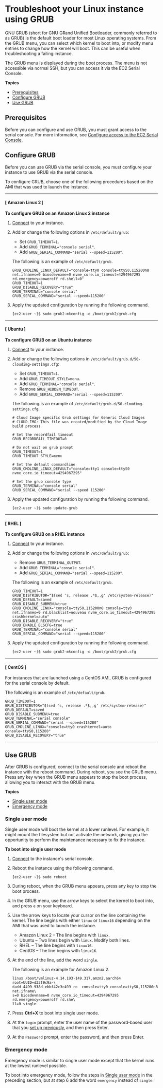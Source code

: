 # Troubleshoot your Linux instance using GRUB<a name="grub"></a>

GNU GRUB \(short for GNU GRand Unified Bootloader, commonly referred to as GRUB\) is the default boot loader for most Linux operating systems\. From the GRUB menu, you can select which kernel to boot into, or modify menu entries to change how the kernel will boot\. This can be useful when troubleshooting a failing instance\.

The GRUB menu is displayed during the boot process\. The menu is not accessible via normal SSH, but you can access it via the EC2 Serial Console\.

**Topics**
+ [Prerequisites](#grub-prerequisites)
+ [Configure GRUB](#configure-grub)
+ [Use GRUB](#use-grub)

## Prerequisites<a name="grub-prerequisites"></a>

Before you can configure and use GRUB, you must grant access to the serial console\. For more information, see [Configure access to the EC2 Serial Console](configure-access-to-serial-console.md)\.

## Configure GRUB<a name="configure-grub"></a>

Before you can use GRUB via the serial console, you must configure your instance to use GRUB via the serial console\.

To configure GRUB, choose one of the following procedures based on the AMI that was used to launch the instance\.

------
#### [ Amazon Linux 2 ]

**To configure GRUB on an Amazon Linux 2 instance**

1. [Connect](AccessingInstances.md) to your instance\.

1. Add or change the following options in `/etc/default/grub`:
   + Set `GRUB_TIMEOUT=1`\.
   + Add `GRUB_TERMINAL="console serial"`\.
   + Add `GRUB_SERIAL_COMMAND="serial --speed=115200"`\.

   The following is an example of `/etc/default/grub`\.

   ```
   GRUB_CMDLINE_LINUX_DEFAULT="console=tty0 console=ttyS0,115200n8 net.ifnames=0 biosdevname=0 nvme_core.io_timeout=4294967295 rd.emergency=poweroff rd.shell=0"
   GRUB_TIMEOUT=1
   GRUB_DISABLE_RECOVERY="true"
   GRUB_TERMINAL="console serial"
   GRUB_SERIAL_COMMAND="serial --speed=115200"
   ```

1. Apply the updated configuration by running the following command\.

   ```
   [ec2-user ~]$ sudo grub2-mkconfig -o /boot/grub2/grub.cfg
   ```

------
#### [ Ubuntu ]

**To configure GRUB on an Ubuntu instance**

1. [Connect](AccessingInstances.md) to your instance\.

1. Add or change the following options in `/etc/default/grub.d/50-cloudimg-settings.cfg`:
   + Set `GRUB_TIMEOUT=1`\.
   + Add `GRUB_TIMEOUT_STYLE=menu`\.
   + Add `GRUB_TERMINAL="console serial"`\.
   + Remove `GRUB_HIDDEN_TIMEOUT`\.
   + Add `GRUB_SERIAL_COMMAND="serial --speed=115200"`\.

   The following is an example of `/etc/default/grub.d/50-cloudimg-settings.cfg`\.

   ```
   # Cloud Image specific Grub settings for Generic Cloud Images
   # CLOUD_IMG: This file was created/modified by the Cloud Image build process
   
   # Set the recordfail timeout
   GRUB_RECORDFAIL_TIMEOUT=0
   
   # Do not wait on grub prompt
   GRUB_TIMEOUT=1
   GRUB_TIMEOUT_STYLE=menu
   
   # Set the default commandline
   GRUB_CMDLINE_LINUX_DEFAULT="console=tty1 console=ttyS0 nvme_core.io_timeout=4294967295"
   
   # Set the grub console type
   GRUB_TERMINAL="console serial"
   GRUB_SERIAL_COMMAND="serial --speed 115200"
   ```

1. Apply the updated configuration by running the following command\.

   ```
   [ec2-user ~]$ sudo update-grub
   ```

------
#### [ RHEL ]

**To configure GRUB on a RHEL instance**

1. [Connect](AccessingInstances.md) to your instance\.

1. Add or change the following options in `/etc/default/grub`:
   + Remove `GRUB_TERMINAL_OUTPUT`\.
   + Add `GRUB_TERMINAL="console serial"`\.
   + Add `GRUB_SERIAL_COMMAND="serial --speed=115200"`\.

   The following is an example of `/etc/default/grub`\.

   ```
   GRUB_TIMEOUT=1
   GRUB_DISTRIBUTOR="$(sed 's, release .*$,,g' /etc/system-release)"
   GRUB_DEFAULT=saved
   GRUB_DISABLE_SUBMENU=true
   GRUB_CMDLINE_LINUX="console=ttyS0,115200n8 console=tty0 net.ifnames=0 rd.blacklist=nouveau nvme_core.io_timeout=4294967295 crashkernel=auto"
   GRUB_DISABLE_RECOVERY="true"
   GRUB_ENABLE_BLSCFG=true
   GRUB_TERMINAL="console serial"
   GRUB_SERIAL_COMMAND="serial --speed=115200"
   ```

1. Apply the updated configuration by running the following command\.

   ```
   [ec2-user ~]$ sudo grub2-mkconfig -o /boot/grub2/grub.cfg
   ```

------
#### [ CentOS ]

For instances that are launched using a CentOS AMI, GRUB is configured for the serial console by default\.

The following is an example of `/etc/default/grub`\.

```
GRUB_TIMEOUT=1
GRUB_DISTRIBUTOR="$(sed 's, release .*$,,g' /etc/system-release)"
GRUB_DEFAULT=saved
GRUB_DISABLE_SUBMENU=true
GRUB_TERMINAL="serial console"
GRUB_SERIAL_COMMAND="serial --speed=115200"
GRUB_CMDLINE_LINUX="console=tty0 crashkernel=auto console=ttyS0,115200"
GRUB_DISABLE_RECOVERY="true"
```

------

## Use GRUB<a name="use-grub"></a>

After GRUB is configured, connect to the serial console and reboot the instance with the reboot command\. During reboot, you see the GRUB menu\. Press any key when the GRUB menu appears to stop the boot process, allowing you to interact with the GRUB menu\.

**Topics**
+ [Single user mode](#single-user-mode)
+ [Emergency mode](#emergency-mode)

### Single user mode<a name="single-user-mode"></a>

Single user mode will boot the kernel at a lower runlevel\. For example, it might mount the filesystem but not activate the network, giving you the opportunity to perform the maintenance necessary to fix the instance\.

**To boot into single user mode**

1. [Connect](connect-to-serial-console.md#sc-connection-methods) to the instance's serial console\.

1. Reboot the instance using the following command\.

   ```
   [ec2-user ~]$ sudo reboot
   ```

1. During reboot, when the GRUB menu appears, press any key to stop the boot process\.

1. In the GRUB menu, use the arrow keys to select the kernel to boot into, and press `e` on your keyboard\. 

1. Use the arrow keys to locate your cursor on the line containing the kernel\. The line begins with either `linux` or `linux16` depending on the AMI that was used to launch the instance\.
   + Amazon Linux 2 – The line begins with `linux`\.
   + Ubuntu – Two lines begin with `linux`\. Modify both lines\.
   + RHEL – The line begins with `linux16`\.
   + CentOS – The line begins with `linux16`\.

1. At the end of the line, add the word `single`\.

   The following is an example for Amazon Linux 2\.

   ```
   linux /boot/vmlinuz-4.14.193-149.317.amzn2.aarch64 root=UUID=d33f9c9a-\
   dadd-4499-938d-ebbf42c3e499 ro  console=tty0 console=ttyS0,115200n8 net.ifname\
   s=0 biosdevname=0 nvme_core.io_timeout=4294967295 rd.emergency=poweroff rd.she\
   ll=0 single
   ```

1. Press **Ctrl\+X** to boot into single user mode\.

1. At the `login` prompt, enter the user name of the password\-based user that you [set up previously](configure-access-to-serial-console.md#set-user-password), and then press Enter\.

1. At the `Password` prompt, enter the password, and then press Enter\.

### Emergency mode<a name="emergency-mode"></a>

Emergency mode is similar to single user mode except that the kernel runs at the lowest runlevel possible\.

To boot into emergency mode, follow the steps in [Single user mode](#single-user-mode) in the preceding section, but at step 6 add the word `emergency` instead of `single`\.